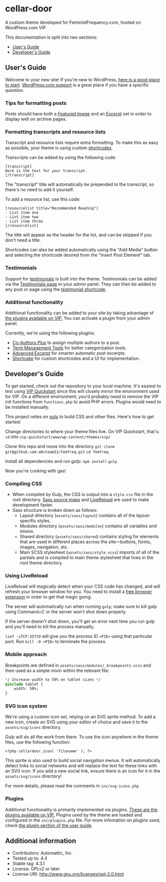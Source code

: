 # cellar-door

A custom theme developed for FeministFrequency.com, hosted on WordPress.com VIP.

This documentation is split into two sections:

* [User's Guide](#users-guide)
* [Developer's Guide](#developers-guide)

## User's Guide

Welcome to your new site! If you're new to WordPress, [here is a good place to start](https://learn.wordpress.com/). [WordPress.com support](https://en.support.wordpress.com/) is a great place if you have a specific question.

### Tips for formatting posts

Posts should have both a [Featured Image](https://en.support.wordpress.com/featured-images/) and an [Excerpt](https://en.support.wordpress.com/excerpts/) set in order to display well on archive pages.

### Formatting transcripts and resource lists

Transcript and resource lists require extra formatting. To make this as easy as possible, your theme is using custom [shortcodes](https://en.support.wordpress.com/shortcodes/).

Transcripts can be added by using the following code:

```
[transcript]
Here is the text for your transcript.
[/transcript]
```

The "transcript" title will automatically be prepended to the transcript, so there's no need to add it yourself.

To add a resource list, use this code:

```
[resourcelist title="Recommended Reading"]
- List item one
- List item two
- List item three
[/resourcelist]
```

The title will appear as the header for the list, and can be skipped if you don't need a title.

Shortcodes can also be added automatically using the "Add Media" button and selecting the shortcode desired from the "Insert Post Element" tab.

### Testimonials

Support for [testimonials](https://en.support.wordpress.com/testimonials/) is built into the theme. Testimonials can be added via the [Testimonials page](http://ffreq.wordpress.com/wp-admin/edit.php?post_type=jetpack-testimonial) in your admin panel. They can then be added to any post or page using the [testimonial shortcode](https://en.support.wordpress.com/testimonials-shortcode/). 

### Additional functionality

Additional functionality can be added to your site by taking advantage of [the plugins available on VIP.](https://vip.wordpress.com/plugins/) You can activate a plugin from your admin panel.

Currently, we're using the following plugins:

* [Co-Authors Plus](https://vip.wordpress.com/plugins/co-authors-plus/) to assign multiple authors to a post.
* [Term Management Tools](https://vip.wordpress.com/plugins/term-management-tools/) for better categorization tools.
* [Advanced Excerpt](https://vip.wordpress.com/plugins/advanced-excerpt/) for smarter automatic post excerpts.
* [Shortcake](https://vip.wordpress.com/plugins/shortcake/) for custom shortcodes and a UI for implementation.


## Developer's Guide

To get started, check out the repository to your local machine. It's easiest to test using [VIP Quickstart](https://vip.wordpress.com/documentation/quickstart/) since this will closely mirror the environment used for VIP. On a different environment, you'd probably need to remove the VIP init functions from `functions.php` to avoid PHP errors. Plugins would need to be installed manually.

This project relies on [gulp](http://gulpjs.com/) to build CSS and other files. Here's how to get started:

Change directories to where your theme files live. On VIP Quickstart, that's:
`cd` into `vip-quickstart/www/wp-content/themes/vip/`

Clone this repo and move into the directory
`git clone git@github.com:a8cteam51/femfreq.git`
`cd femfreq`

Install all dependencies and run gulp:
`npm install`
`gulp`

Now you're cooking with gas!

### Compiling CSS

- When compiled by Gulp, the CSS is output into a `style.css` file in the root directory. [Sass source maps](http://thesassway.com/intermediate/using-source-maps-with-sass) and [LiveReload](http://livereload.com/) are used to make development faster.
- Sass structure is broken down as follows:
	- Layout directory (`assets/sass/layout`) contains all of the layout-specific styles.
	- Modules directory (`assets/sass/modules`) contains all variables and mixins.
	- Shared directory (`assets/sass/shared`) contains styling for elements that are used in different places across the site—buttons, forms, images, navigation, etc.
	- Main SCSS stylesheet (`assets/sass/style.scss`) imports of all of the partials and is compiled to main theme stylesheet that lives in the root theme directory.

### Using LiveReload

LiveReload will magically detect when your CSS code has changed, and will refresh your browser window for you. You need to install a [free browser extension](http://livereload.com/extensions/) in order to get that magic going.

The server will automatically run when running `gulp`; make sure to kill gulp using Command+C or the server won't shut down properly.

If the server doesn't shut down, you'll get an error next time you run gulp and you'll need to kill the process manually.

`lsof -iTCP:35729` will give you the process ID `<PID>` using that particular port.
Run `kill -9 <PID>` to terminate the process.

### Mobile approach

Breakpoints are defined in `assets/sass/modules/_breakpoints.scss` and then used as a simple mixin within the relevant file:

```css
*/ Increase width to 50% on tablet sizes */
@include tablet {
	width: 50%;
}
```

### SVG icon system

We're using a custom icon set, relying on an SVG sprite method. To add a new icon, create an SVG using your editor of choice and save it to the `assets/svg/icons` directory.

Gulp will do all the work from there. To use the icon anywhere in the theme files, use the following function:

`<?php cellardoor_icon( 'filename' ); ?>`

This sprite is also used to build social navigation menus. It will automatically detect links to social networks and will replace the text for these links with an SVG icon. If you add a new social link, ensure there is an icon for it in the `assets/svg/icons` directory!

For more details, please read the comments in `inc/svg-icons.php`

### Plugins

Additional functionality is primarily implemented via plugins. [These are the plugins available on VIP.](https://vip.wordpress.com/plugins/)
Plugins used by the theme are loaded and configured in the `inc/plugins.php` file. For more infomation on plugins used, check [the plugin section of the user guide](#additional-functionality).

## Additional information

* Contributors: Automattic, Inc.
* Tested up to: 4.4
* Stable tag: 4.3.1
* License: GPLv2 or later
* License URI: http://www.gnu.org/licenses/gpl-2.0.html
